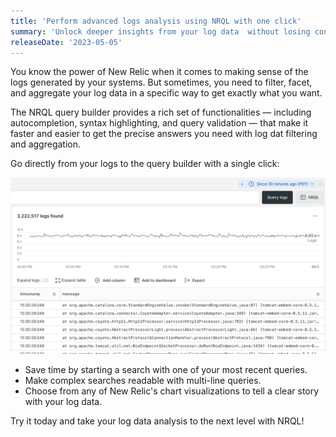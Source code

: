 ```yaml
---
title: 'Perform advanced logs analysis using NRQL with one click'
summary: 'Unlock deeper insights from your log data  without losing context with direct access to NRQL query builder from logs.'
releaseDate: '2023-05-05'
---
```

You know the power of New Relic when it comes to making sense of the logs generated by your systems. But sometimes, you need to filter, facet, and aggregate your log data in a specific way to get exactly what you want.

The NRQL query builder provides a rich set of functionalities — including autocompletion, syntax highlighting, and query validation — that make it faster and easier to get the precise answers you need with log dat filtering and aggregation.

Go directly from your logs to the query builder with a single click:

![Dive into nrql](./images//dive-into-nrql-from-logs.webp "A screenshot that shows link to query builder from logs")

* Save time by starting a search with one of your most recent queries. 
* Make complex searches readable with multi-line queries. 
* Choose from any of New Relic's chart visualizations to tell a clear story with your log data.

Try it today and take your log data analysis to the next level with NRQL!
